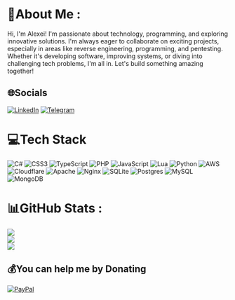 # 💫About Me :
Hi, I'm Alexei! I'm passionate about technology, programming, and exploring innovative solutions. I'm always eager to collaborate on exciting projects, especially in areas like reverse engineering, programming, and pentesting. Whether it's developing software, improving systems, or diving into challenging tech problems, I'm all in. Let's build something amazing together!

## 🌐Socials
[![LinkedIn](https://img.shields.io/badge/LinkedIn-%230077B5.svg?logo=linkedin&logoColor=white)](https://linkedin.com/in/https://www.linkedin.com/in/ralea-alexei-a2340a268/) 
[![Telegram](https://img.shields.io/badge/Telegram-2CA5E0?logo=telegram&logoColor=white)](https://t.me/hunt_ra/)
# 💻Tech Stack
![C#](https://img.shields.io/badge/c%23-%23239120.svg?style=flat&logo=c-sharp&logoColor=white) ![CSS3](https://img.shields.io/badge/css3-%231572B6.svg?style=flat&logo=css3&logoColor=white) ![TypeScript](https://img.shields.io/badge/typescript-%23007ACC.svg?style=flat&logo=typescript&logoColor=white) ![PHP](https://img.shields.io/badge/php-%23777BB4.svg?style=flat&logo=php&logoColor=white) ![JavaScript](https://img.shields.io/badge/javascript-%23323330.svg?style=flat&logo=javascript&logoColor=%23F7DF1E) ![Lua](https://img.shields.io/badge/lua-%232C2D72.svg?style=flat&logo=lua&logoColor=white) ![Python](https://img.shields.io/badge/python-3670A0?style=flat&logo=python&logoColor=ffdd54) ![AWS](https://img.shields.io/badge/AWS-%23FF9900.svg?style=flat&logo=amazon-aws&logoColor=white) ![Cloudflare](https://img.shields.io/badge/Cloudflare-F38020?style=flat&logo=Cloudflare&logoColor=white) ![Apache](https://img.shields.io/badge/apache-%23D42029.svg?style=flat&logo=apache&logoColor=white) ![Nginx](https://img.shields.io/badge/nginx-%23009639.svg?style=flat&logo=nginx&logoColor=white) ![SQLite](https://img.shields.io/badge/sqlite-%2307405e.svg?style=flat&logo=sqlite&logoColor=white) ![Postgres](https://img.shields.io/badge/postgres-%23316192.svg?style=flat&logo=postgresql&logoColor=white) ![MySQL](https://img.shields.io/badge/mysql-%2300f.svg?style=flat&logo=mysql&logoColor=white) ![MongoDB](https://img.shields.io/badge/MongoDB-%234ea94b.svg?style=flat&logo=mongodb&logoColor=white)
# 📊GitHub Stats :
![](https://github-readme-stats.vercel.app/api?username=RaleaAlexei&theme=midnight-purple&hide_border=false&include_all_commits=false&count_private=true)<br/>
![](https://github-readme-streak-stats.herokuapp.com/?user=RaleaAlexei&theme=midnight-purple&hide_border=false)<br/>
![](https://github-readme-stats.vercel.app/api/top-langs/?username=RaleaAlexei&theme=midnight-purple&hide_border=false&include_all_commits=false&count_private=true&layout=compact&hide=scss,css,less)

  ## 💰You can help me by Donating
  [![PayPal](https://img.shields.io/badge/PayPal-00457C?style=for-the-badge&logo=paypal&logoColor=white)](https://paypal.me/AlexeiRalea) 

  <!-- Proudly created with GPRM ( https://gprm.itsvg.in ) -->
  
